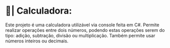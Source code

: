 # 🧮| Calculadora:
Este projeto é uma calculadora utilizável via console feita em C#. Permite realizar operações entre dois números, podendo estas operações serem do tipo: adição, subtração, divisão ou multiplicação. Também permite usar números inteiros ou decimais.
